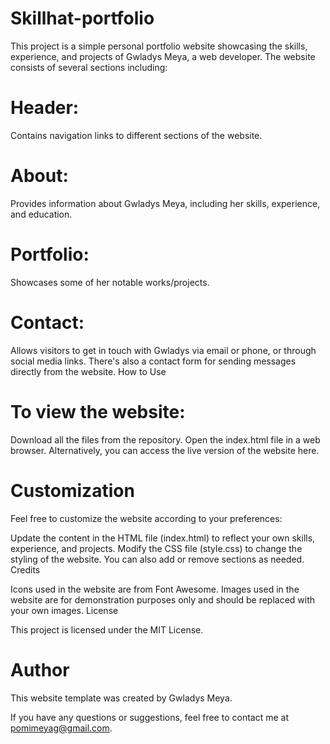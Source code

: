 # Skillhat-portfolio
This project is a simple personal portfolio website showcasing the skills, experience, and projects of Gwladys Meya, a web developer. The website consists of several sections including:

# Header: 
Contains navigation links to different sections of the website.
# About: 
Provides information about Gwladys Meya, including her skills, experience, and education.
# Portfolio: 
Showcases some of her notable works/projects.
# Contact:
 Allows visitors to get in touch with Gwladys via email or phone, or through social media links. There's also a contact form for sending messages directly from the website.
How to Use

# To view the website:

Download all the files from the repository.
Open the index.html file in a web browser.
Alternatively, you can access the live version of the website here.

# Customization

Feel free to customize the website according to your preferences:

Update the content in the HTML file (index.html) to reflect your own skills, experience, and projects.
Modify the CSS file (style.css) to change the styling of the website.
You can also add or remove sections as needed.
Credits

Icons used in the website are from Font Awesome.
Images used in the website are for demonstration purposes only and should be replaced with your own images.
License

This project is licensed under the MIT License.

# Author

This website template was created by Gwladys Meya.

If you have any questions or suggestions, feel free to contact me at pomimeyag@gmail.com.